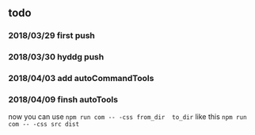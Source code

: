## todo

### 2018/03/29 first push

### 2018/03/30 hyddg push

### 2018/04/03 add autoCommandTools 

### 2018/04/09 finsh autoTools
now you can use `npm run com -- -css from_dir  to_dir` like this `npm run com -- -css src dist`